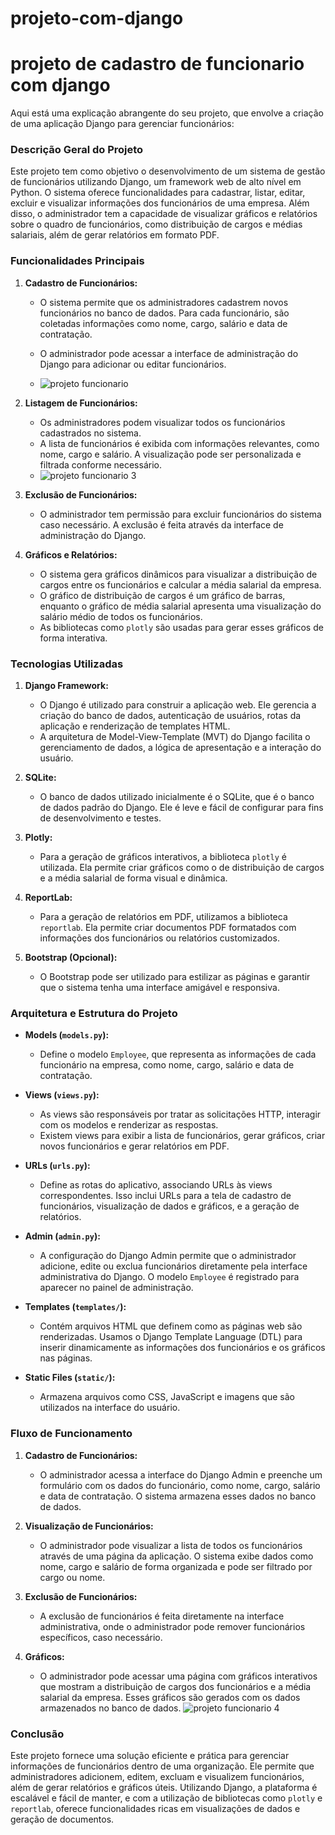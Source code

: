 # projeto-com-django
# projeto de cadastro de funcionario com django

Aqui está uma explicação abrangente do seu projeto, que envolve a criação de uma aplicação Django para gerenciar funcionários:

### **Descrição Geral do Projeto**

Este projeto tem como objetivo o desenvolvimento de um sistema de gestão de funcionários utilizando Django, um framework web de alto nível em Python. O sistema oferece funcionalidades para cadastrar, listar, editar, excluir e visualizar informações dos funcionários de uma empresa. Além disso, o administrador tem a capacidade de visualizar gráficos e relatórios sobre o quadro de funcionários, como distribuição de cargos e médias salariais, além de gerar relatórios em formato PDF.

### **Funcionalidades Principais**

1. **Cadastro de Funcionários:**
   - O sistema permite que os administradores cadastrem novos funcionários no banco de dados. Para cada funcionário, são coletadas informações como nome, cargo, salário e data de contratação.
   - O administrador pode acessar a interface de administração do Django para adicionar ou editar funcionários.
  
   - ![projeto funcionario](https://github.com/user-attachments/assets/c43077d9-f6aa-4833-be24-55b313554ddc)

2. **Listagem de Funcionários:**
   - Os administradores podem visualizar todos os funcionários cadastrados no sistema.
   - A lista de funcionários é exibida com informações relevantes, como nome, cargo e salário. A visualização pode ser personalizada e filtrada conforme necessário.
   - ![projeto funcionario 3](https://github.com/user-attachments/assets/2427e69a-4913-4bb2-b2c0-315d742ee1ac)


3. **Exclusão de Funcionários:**
   - O administrador tem permissão para excluir funcionários do sistema caso necessário. A exclusão é feita através da interface de administração do Django.

4. **Gráficos e Relatórios:**
   - O sistema gera gráficos dinâmicos para visualizar a distribuição de cargos entre os funcionários e calcular a média salarial da empresa.
   - O gráfico de distribuição de cargos é um gráfico de barras, enquanto o gráfico de média salarial apresenta uma visualização do salário médio de todos os funcionários.
   - As bibliotecas como `plotly` são usadas para gerar esses gráficos de forma interativa.

### **Tecnologias Utilizadas**

1. **Django Framework:**
   - O Django é utilizado para construir a aplicação web. Ele gerencia a criação do banco de dados, autenticação de usuários, rotas da aplicação e renderização de templates HTML.
   - A arquitetura de Model-View-Template (MVT) do Django facilita o gerenciamento de dados, a lógica de apresentação e a interação do usuário.

2. **SQLite:**
   - O banco de dados utilizado inicialmente é o SQLite, que é o banco de dados padrão do Django. Ele é leve e fácil de configurar para fins de desenvolvimento e testes.

3. **Plotly:**
   - Para a geração de gráficos interativos, a biblioteca `plotly` é utilizada. Ela permite criar gráficos como o de distribuição de cargos e a média salarial de forma visual e dinâmica.

4. **ReportLab:**
   - Para a geração de relatórios em PDF, utilizamos a biblioteca `reportlab`. Ela permite criar documentos PDF formatados com informações dos funcionários ou relatórios customizados.

5. **Bootstrap (Opcional):**
   - O Bootstrap pode ser utilizado para estilizar as páginas e garantir que o sistema tenha uma interface amigável e responsiva.

### **Arquitetura e Estrutura do Projeto**

- **Models (`models.py`):**
   - Define o modelo `Employee`, que representa as informações de cada funcionário na empresa, como nome, cargo, salário e data de contratação.

- **Views (`views.py`):**
   - As views são responsáveis por tratar as solicitações HTTP, interagir com os modelos e renderizar as respostas. 
   - Existem views para exibir a lista de funcionários, gerar gráficos, criar novos funcionários e gerar relatórios em PDF.

- **URLs (`urls.py`):**
   - Define as rotas do aplicativo, associando URLs às views correspondentes. Isso inclui URLs para a tela de cadastro de funcionários, visualização de dados e gráficos, e a geração de relatórios.

- **Admin (`admin.py`):**
   - A configuração do Django Admin permite que o administrador adicione, edite ou exclua funcionários diretamente pela interface administrativa do Django. O modelo `Employee` é registrado para aparecer no painel de administração.

- **Templates (`templates/`):**
   - Contém arquivos HTML que definem como as páginas web são renderizadas. Usamos o Django Template Language (DTL) para inserir dinamicamente as informações dos funcionários e os gráficos nas páginas.

- **Static Files (`static/`):**
   - Armazena arquivos como CSS, JavaScript e imagens que são utilizados na interface do usuário.

### **Fluxo de Funcionamento**

1. **Cadastro de Funcionários:**
   - O administrador acessa a interface do Django Admin e preenche um formulário com os dados do funcionário, como nome, cargo, salário e data de contratação. O sistema armazena esses dados no banco de dados.

2. **Visualização de Funcionários:**
   - O administrador pode visualizar a lista de todos os funcionários através de uma página da aplicação. O sistema exibe dados como nome, cargo e salário de forma organizada e pode ser filtrado por cargo ou nome.

3. **Exclusão de Funcionários:**
   - A exclusão de funcionários é feita diretamente na interface administrativa, onde o administrador pode remover funcionários específicos, caso necessário.

4. **Gráficos:**
   - O administrador pode acessar uma página com gráficos interativos que mostram a distribuição de cargos dos funcionários e a média salarial da empresa. Esses gráficos são gerados com os dados armazenados no banco de dados.
![projeto funcionario 4](https://github.com/user-attachments/assets/4f325637-b354-4762-96c1-e60d3652d871)


### **Conclusão**

Este projeto fornece uma solução eficiente e prática para gerenciar informações de funcionários dentro de uma organização. Ele permite que administradores adicionem, editem, excluam e visualizem funcionários, além de gerar relatórios e gráficos úteis. Utilizando Django, a plataforma é escalável e fácil de manter, e com a utilização de bibliotecas como `plotly` e `reportlab`, oferece funcionalidades ricas em visualizações de dados e geração de documentos.
